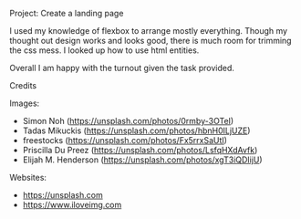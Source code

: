Project: Create a landing page

I used my knowledge of flexbox to arrange mostly everything. Though my thought out design works and looks good, there is much room for trimming the css mess. I looked up how to use html entities. 

Overall I am happy with the turnout given the task provided.

Credits

Images:
  - Simon Noh           (https://unsplash.com/photos/0rmby-3OTeI)
  - Tadas Mikuckis      (https://unsplash.com/photos/hbnH0ILjUZE)
  - freestocks          (https://unsplash.com/photos/Fx5rrxSaUtI)
  - Priscilla Du Preez  (https://unsplash.com/photos/LsfqHXdAvfk)
  - Elijah M. Henderson (https://unsplash.com/photos/xgT3iQDIijU)

Websites:
  - https://unsplash.com
  - https://www.iloveimg.com